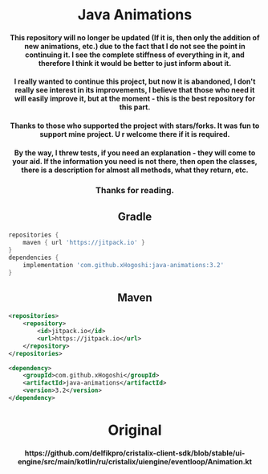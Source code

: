 <h1 align="center">Java Animations</h1>

<h4 align="center">This repository will no longer be updated (If it is, then only the addition of new animations, etc.) due to the fact that I do not see the point in continuing it. I see the complete stiffness of everything in it, and therefore I think it would be better to just inform about it.</h4>

<h4 align="center">I really wanted to continue this project, but now it is abandoned, I don't really see interest in its improvements, I believe that those who need it will easily improve it, but at the moment - this is the best repository for this part.</h4>
<h4 align="center">Thanks to those who supported the project with stars/forks. It was fun to support mine project. U r welcome there if it is required.</h4>
<h4 align="center">By the way, I threw tests, if you need an explanation - they will come to your aid. If the information you need is not there, then open the classes, there is a description for almost all methods, what they return, etc.</h4>
<h3 align="center">Thanks for reading.</h3>

<h2 align="center">Gradle</h2>

```gradle
repositories {
	maven { url 'https://jitpack.io' }
}
dependencies {
	implementation 'com.github.xHogoshi:java-animations:3.2'
}
```
<h2 align="center">Maven</h2>

```xml
<repositories>
	<repository>
	    <id>jitpack.io</id>
	    <url>https://jitpack.io</url>
	</repository>
</repositories>

<dependency>
    <groupId>com.github.xHogoshi</groupId>
    <artifactId>java-animations</artifactId>
    <version>3.2</version>
</dependency>
```

<h1 align="center">Original</h1>
<h4 align="center">https://github.com/delfikpro/cristalix-client-sdk/blob/stable/ui-engine/src/main/kotlin/ru/cristalix/uiengine/eventloop/Animation.kt</h4>
